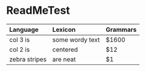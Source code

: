 # ReadMeTest
| Language      | Lexicon  | Grammars |
| :------------ |:---------------| :-----|
| col 3 is      | some wordy text | $1600 |
| col 2 is      | centered        |   $12 |
| zebra stripes | are neat        |    $1 |
